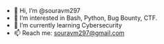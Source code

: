 - 👋 Hi, I’m @souravm297
- 👀 I’m interested in Bash, Python, Bug Bounty, CTF. 
- 🌱 I’m currently learning Cybersecurity
- 📫 Reach me: souravm297@gmail.com 
